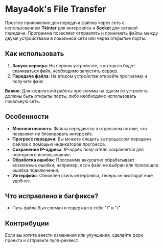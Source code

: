 # Maya4ok's File Transfer

Простое приложение для передачи файлов через сеть с использованием **Tkinter** для интерфейса и **Socket** для сетевой передачи. Программа позволяет отправлять и принимать файлы между двумя устройствами в локальной сети или через открытые порты.

## Как использовать

1. **Запуск сервера**: На первом устройстве, с которого будет скачиваться файл, необходимо запустить сервер.
2. **Передача файла**: На втором устройстве откройте программу и получите файл.

**Важно**: Для корректной работы программы на одном из устройств должны быть открыты порты, либо необходимо использовать локальную сеть.

## Особенности

- **Многопоточность**: Файлы передаются в отдельном потоке, что позволяет не блокировать интерфейс.
- **Прогресс передачи**: Вы можете следить за процессом передачи файлов с помощью индикаторов прогресса.
- **Сохранение IP-адреса**: IP-адрес получателя сохраняется для повторного использования.
- **Обработка ошибок**: Программа аккуратно обрабатывает возможные ошибки, например, если файл не выбран или произошла ошибка подключения.
- **Интерфейс**: Обновлён стиль интерфейса, теперь он выглядит ещё удобнее.

## Что исправлено в багфиксе?

- Путь файла был сломан и содержал в себе "\\" и "/"

## Контрибуции

Если вы хотите внести изменения или улучшения, сделайте форк проекта и отправьте пулл-реквест.
